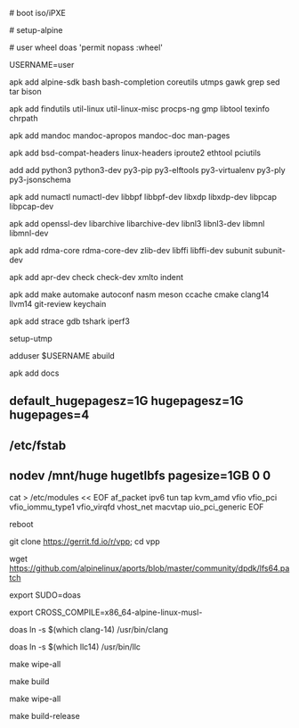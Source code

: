 \# boot iso/iPXE

\# setup-alpine

\# user wheel doas 'permit nopass :wheel'

USERNAME=user

apk add alpine-sdk bash bash-completion coreutils utmps gawk grep sed tar bison

apk add findutils util-linux util-linux-misc procps-ng gmp libtool texinfo chrpath

apk add mandoc mandoc-apropos mandoc-doc man-pages

apk add bsd-compat-headers linux-headers iproute2 ethtool pciutils

add add python3 python3-dev py3-pip py3-elftools py3-virtualenv py3-ply py3-jsonschema

apk add numactl numactl-dev libbpf libbpf-dev libxdp libxdp-dev libpcap libpcap-dev

apk add openssl-dev libarchive libarchive-dev libnl3 libnl3-dev libmnl libmnl-dev

apk add rdma-core rdma-core-dev zlib-dev libffi libffi-dev subunit subunit-dev

apk add apr-dev check check-dev xmlto indent 

apk add make automake autoconf nasm meson ccache cmake clang14 llvm14 git-review keychain

apk add strace gdb tshark iperf3

setup-utmp

adduser $USERNAME abuild

apk add docs


## default_hugepagesz=1G hugepagesz=1G hugepages=4
##
## /etc/fstab
## nodev /mnt/huge hugetlbfs pagesize=1GB 0 0

cat > /etc/modules << EOF
af_packet
ipv6
tun
tap
kvm_amd
vfio
vfio_pci
vfio_iommu_type1
vfio_virqfd
vhost_net
macvtap
uio_pci_generic
EOF

reboot

git clone https://gerrit.fd.io/r/vpp; cd vpp

wget https://github.com/alpinelinux/aports/blob/master/community/dpdk/lfs64.patch

export SUDO=doas

export CROSS_COMPILE=x86_64-alpine-linux-musl-

doas ln -s $(which clang-14) /usr/bin/clang

doas ln -s $(which llc14) /usr/bin/llc

make wipe-all

make build

make wipe-all

make build-release
